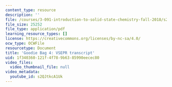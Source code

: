 ```yaml
---
content_type: resource
description: ''
file: /courses/3-091-introduction-to-solid-state-chemistry-fall-2018/s2QJtkcA1Uk_transcript.pdf
file_size: 25252
file_type: application/pdf
learning_resource_types: []
license: https://creativecommons.org/licenses/by-nc-sa/4.0/
ocw_type: OCWFile
resourcetype: Document
title: 'Goodie Bag 4: VSEPR transcript'
uid: 1f340360-121f-4f78-9b63-85990eecec80
video_files:
  video_thumbnail_file: null
video_metadata:
  youtube_id: s2QJtkcA1Uk
---
```

